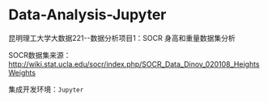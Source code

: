# Data-Analysis-Jupyter  

昆明理工大学大数据221--数据分析项目1：SOCR 身高和重量数据集分析

SOCR数据集来源：http://wiki.stat.ucla.edu/socr/index.php/SOCR_Data_Dinov_020108_HeightsWeights

集成开发环境：`Jupyter`
